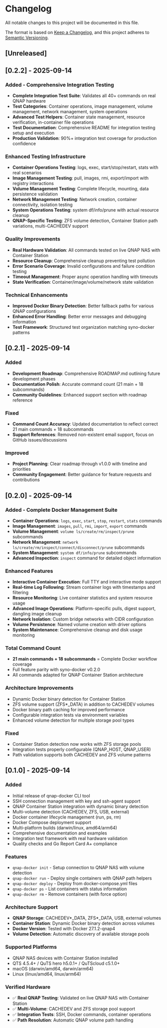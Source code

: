 # Changelog

All notable changes to this project will be documented in this file.

The format is based on [Keep a Changelog](https://keepachangelog.com/en/1.0.0/),
and this project adheres to [Semantic Versioning](https://semver.org/spec/v2.0.0.html).

## [Unreleased]

## [0.2.2] - 2025-09-14

### Added - Comprehensive Integration Testing
- **Complete Integration Test Suite**: Validates all 40+ commands on real QNAP hardware
- **Test Categories**: Container operations, image management, volume management, network management, system operations
- **Advanced Test Helpers**: Container state management, resource verification, in-container file operations
- **Test Documentation**: Comprehensive README for integration testing setup and execution
- **Production Validation**: 90%+ integration test coverage for production confidence

### Enhanced Testing Infrastructure
- **Container Operations Testing**: logs, exec, start/stop/restart, stats with real scenarios
- **Image Management Testing**: pull, images, rmi, export/import with registry interactions
- **Volume Management Testing**: Complete lifecycle, mounting, data persistence validation
- **Network Management Testing**: Network creation, container connectivity, isolation testing
- **System Operations Testing**: system df/info/prune with actual resource cleanup
- **QNAP-Specific Testing**: ZFS volume detection, Container Station path variations, multi-CACHEDEV support

### Quality Improvements
- **Real Hardware Validation**: All commands tested on live QNAP NAS with Container Station
- **Resource Cleanup**: Comprehensive cleanup preventing test pollution
- **Error Scenario Coverage**: Invalid configurations and failure condition testing
- **Timeout Management**: Proper async operation handling with timeouts
- **State Verification**: Container/image/volume/network state validation

### Technical Enhancements
- **Improved Docker Binary Detection**: Better fallback paths for various QNAP configurations
- **Enhanced Error Handling**: Better error messages and debugging information
- **Test Framework**: Structured test organization matching syno-docker patterns

## [0.2.1] - 2025-09-14

### Added
- **Development Roadmap**: Comprehensive ROADMAP.md outlining future development phases
- **Documentation Polish**: Accurate command count (21 main + 18 subcommands)
- **Community Guidelines**: Enhanced support section with roadmap reference

### Fixed
- **Command Count Accuracy**: Updated documentation to reflect correct 21 main commands + 18 subcommands
- **Support References**: Removed non-existent email support, focus on GitHub issues/discussions

### Improved
- **Project Planning**: Clear roadmap through v1.0.0 with timeline and priorities
- **Community Engagement**: Better guidance for feature requests and contributions

## [0.2.0] - 2025-09-14

### Added - Complete Docker Management Suite
- **Container Operations**: `logs`, `exec`, `start`, `stop`, `restart`, `stats` commands
- **Image Management**: `images`, `pull`, `rmi`, `import`, `export` commands
- **Volume Management**: `volume ls/create/rm/inspect/prune` subcommands
- **Network Management**: `network ls/create/rm/inspect/connect/disconnect/prune` subcommands
- **System Management**: `system df/info/prune` subcommands
- **Advanced Inspection**: `inspect` command for detailed object information

### Enhanced Features
- **Interactive Container Execution**: Full TTY and interactive mode support
- **Real-time Log Following**: Stream container logs with timestamps and filtering
- **Resource Monitoring**: Live container statistics and system resource usage
- **Advanced Image Operations**: Platform-specific pulls, digest support, dangling image cleanup
- **Network Isolation**: Custom bridge networks with CIDR configuration
- **Volume Persistence**: Named volume creation with driver options
- **System Maintenance**: Comprehensive cleanup and disk usage monitoring

### Total Command Count
- **21 main commands + 18 subcommands** = Complete Docker workflow coverage
- Full feature parity with syno-docker v0.2.0
- All commands adapted for QNAP Container Station architecture

### Architecture Improvements
- Dynamic Docker binary detection for Container Station
- ZFS volume support (ZFS*_DATA) in addition to CACHEDEV volumes
- Docker binary path caching for improved performance
- Configurable integration tests via environment variables
- Enhanced volume detection for multiple storage pool types

### Fixed
- Container Station detection now works with ZFS storage pools
- Integration tests properly configurable (QNAP_HOST, QNAP_USER)
- Path validation supports both CACHEDEV and ZFS volume patterns

## [0.1.0] - 2025-09-14

### Added
- Initial release of qnap-docker CLI tool
- SSH connection management with key and ssh-agent support
- QNAP Container Station integration with dynamic binary detection
- Multi-volume detection (CACHEDEV, ZFS, USB, external)
- Docker container lifecycle management (run, ps, rm)
- Docker Compose deployment support
- Multi-platform builds (darwin/linux, amd64/arm64)
- Comprehensive documentation and examples
- Integration test framework with real hardware validation
- Quality checks and Go Report Card A+ compliance

### Features
- `qnap-docker init` - Setup connection to QNAP NAS with volume detection
- `qnap-docker run` - Deploy single containers with QNAP path helpers
- `qnap-docker deploy` - Deploy from docker-compose.yml files
- `qnap-docker ps` - List containers with status information
- `qnap-docker rm` - Remove containers (with force option)

### Architecture Support
- **QNAP Storage**: CACHEDEV*_DATA, ZFS*_DATA, USB, external volumes
- **Container Station**: Dynamic Docker binary detection across volumes
- **Docker Version**: Tested with Docker 27.1.2-qnap4
- **Volume Detection**: Automatic discovery of available storage pools

### Supported Platforms
- QNAP NAS devices with Container Station installed
- QTS 4.5.4+ / QuTS hero h5.0.1+ / QuTScloud c5.1.0+
- macOS (darwin/amd64, darwin/arm64)
- Linux (linux/amd64, linux/arm64)

### Verified Hardware
- ✅ **Real QNAP Testing**: Validated on live QNAP NAS with Container Station
- ✅ **Multi-Volume**: CACHEDEV and ZFS storage pool support
- ✅ **Integration Tests**: SSH, Docker commands, container operations
- ✅ **Path Resolution**: Automatic QNAP volume path handling
